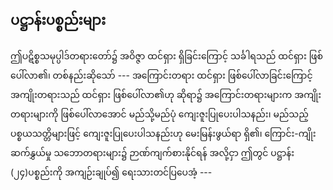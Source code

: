 ## ပဋ္ဌာန်းပစ္စည်းများ

ဤပဋိစ္စသမုပ္ပါဒ်တရားတော်၌ အဝိဇ္ဇာ ထင်ရှား ရှိခြင်းကြောင့် သင်္ခါရသည် ထင်ရှား ဖြစ်ပေါ်လာ၏၊ တစ်နည်းဆိုသော် --- အကြောင်းတရား ထင်ရှား ဖြစ်ပေါ်လာခြင်းကြောင့် အကျိုးတရားသည် ထင်ရှား ဖြစ်ပေါ်လာ၏ဟု ဆိုရာ၌ အကြောင်းတရားများက အကျိုးတရားများကို ဖြစ်ပေါ်လာအောင် မည်သို့မည်ပုံ ကျေးဇူးပြုပေးပါသနည်း၊ မည်သည့် ပစ္စယသတ္တိများဖြင့် ကျေးဇူးပြုပေးပါသနည်းဟု မေးမြန်းဖွယ်ရာ ရှိ၏၊ ကြောင်း-ကျိုးဆက်နွှယ်မှု သဘောတရားများ၌ ဉာဏ်ကျက်စားနိုင်ရန် အလို့ငှာ ဤတွင် ပဋ္ဌာန်း (၂၄)ပစ္စည်းကို အကျဉ်းချုပ်၍ ရေးသားတင်ပြပေအံ့ ---
